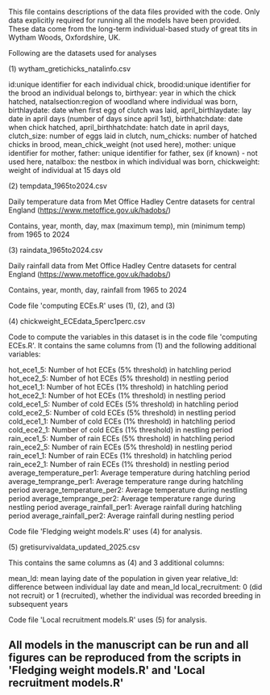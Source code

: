 
This file contains descriptions of the data files provided with the code. Only data explicitly required for running all the models have been provided. These data come from the long-term individual-based study of great tits in Wytham Woods, Oxfordshire, UK.

Following are the datasets used for analyses

(1) wytham_gretichicks_natalinfo.csv

id:unique identifier for each individual chick, broodid:unique identifier for the brood an individual belongs to, birthyear: year in which the chick hatched, natalsection:region of woodland where individual was born, birthlaydate: date when first egg of clutch was laid, april_birthlaydate: lay date in april days (number of days since april 1st), birthhatchdate: date when chick hatched, april_birthhatchdate: hatch date in april days, clutch_size: number of eggs laid in clutch, num_chicks: number of hatched chicks in brood, mean_chick_weight (not used here), mother: unique identifier for mother, father: unique identifier for father, sex (if known) - not used here, natalbox: the nestbox in which individual was born, chickweight: weight of individual at 15 days old

(2) tempdata_1965to2024.csv

Daily temperature data from Met Office Hadley Centre datasets for central England (https://www.metoffice.gov.uk/hadobs/)

Contains, year, month, day, max (maximum temp), min (minimum temp) from 1965 to 2024

(3) raindata_1965to2024.csv

Daily rainfall data from Met Office Hadley Centre datasets for central England (https://www.metoffice.gov.uk/hadobs/)

Contains, year, month, day, rainfall from 1965 to 2024

Code file 'computing ECEs.R' uses (1), (2), and (3)

(4) chickweight_ECEdata_5perc1perc.csv

Code to compute the variables in this dataset is in the code file 'computing ECEs.R'. It contains the same columns from (1) and the following additional variables:

hot_ece1_5: Number of hot ECEs (5% threshold) in hatchling period
hot_ece2_5: Number of hot ECEs (5% threshold) in nestling period
hot_ece1_1: Number of hot ECEs (1% threshold) in hatchling period
hot_ece2_1: Number of hot ECEs (1% threshold) in nestling period
cold_ece1_5: Number of cold ECEs (5% threshold) in hatchling period
cold_ece2_5: Number of cold ECEs (5% threshold) in nestling period
cold_ece1_1: Number of cold ECEs (1% threshold) in hatchling period
cold_ece2_1: Number of cold ECEs (1% threshold) in nestling period
rain_ece1_5: Number of rain ECEs (5% threshold) in hatchling period
rain_ece2_5: Number of rain ECEs (5% threshold) in nestling period
rain_ece1_1: Number of rain ECEs (1% threshold) in hatchling period
rain_ece2_1: Number of rain ECEs (1% threshold) in nestling period
average_temperature_per1: Average temperature during hatchling period
average_temprange_per1: Average temperature range during hatchling period
average_temperature_per2: Average temperature during nestling period
average_temprange_per2: Average temperature range during nestling period
average_rainfall_per1: Average rainfall during hatchling period
average_rainfall_per2: Average rainfall during nestling period

Code file 'Fledging weight models.R' uses (4) for analysis. 

(5) gretisurvivaldata_updated_2025.csv

This contains the same columns as (4) and 3 additional columns:

mean_ld: mean laying date of the population in given year
relative_ld: difference between individual lay date and mean_ld
local_recruitment: 0 (did not recruit) or 1 (recruited), whether the individual was recorded breeding in subsequent years

Code file 'Local recruitment models.R' uses (5) for analysis. 


All models in the manuscript can be run and all figures can be reproduced from the scripts in 'Fledging weight models.R' and 'Local recruitment models.R'
------------------------------------------------------------------------------------------------------

